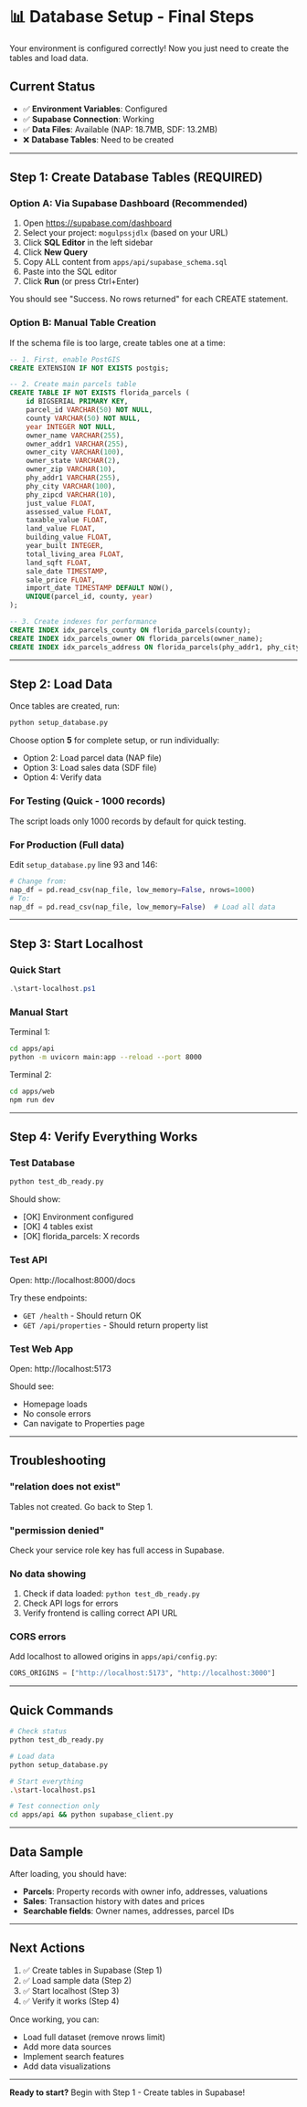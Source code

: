 # 📊 Database Setup - Final Steps

Your environment is configured correctly! Now you just need to create the tables and load data.

## Current Status
- ✅ **Environment Variables**: Configured
- ✅ **Supabase Connection**: Working
- ✅ **Data Files**: Available (NAP: 18.7MB, SDF: 13.2MB)
- ❌ **Database Tables**: Need to be created

---

## Step 1: Create Database Tables (REQUIRED)

### Option A: Via Supabase Dashboard (Recommended)
1. Open https://supabase.com/dashboard
2. Select your project: `mogulpssjdlx` (based on your URL)
3. Click **SQL Editor** in the left sidebar
4. Click **New Query**
5. Copy ALL content from `apps/api/supabase_schema.sql`
6. Paste into the SQL editor
7. Click **Run** (or press Ctrl+Enter)

You should see "Success. No rows returned" for each CREATE statement.

### Option B: Manual Table Creation
If the schema file is too large, create tables one at a time:

```sql
-- 1. First, enable PostGIS
CREATE EXTENSION IF NOT EXISTS postgis;

-- 2. Create main parcels table
CREATE TABLE IF NOT EXISTS florida_parcels (
    id BIGSERIAL PRIMARY KEY,
    parcel_id VARCHAR(50) NOT NULL,
    county VARCHAR(50) NOT NULL,
    year INTEGER NOT NULL,
    owner_name VARCHAR(255),
    owner_addr1 VARCHAR(255),
    owner_city VARCHAR(100),
    owner_state VARCHAR(2),
    owner_zip VARCHAR(10),
    phy_addr1 VARCHAR(255),
    phy_city VARCHAR(100),
    phy_zipcd VARCHAR(10),
    just_value FLOAT,
    assessed_value FLOAT,
    taxable_value FLOAT,
    land_value FLOAT,
    building_value FLOAT,
    year_built INTEGER,
    total_living_area FLOAT,
    land_sqft FLOAT,
    sale_date TIMESTAMP,
    sale_price FLOAT,
    import_date TIMESTAMP DEFAULT NOW(),
    UNIQUE(parcel_id, county, year)
);

-- 3. Create indexes for performance
CREATE INDEX idx_parcels_county ON florida_parcels(county);
CREATE INDEX idx_parcels_owner ON florida_parcels(owner_name);
CREATE INDEX idx_parcels_address ON florida_parcels(phy_addr1, phy_city);
```

---

## Step 2: Load Data

Once tables are created, run:

```bash
python setup_database.py
```

Choose option **5** for complete setup, or run individually:
- Option 2: Load parcel data (NAP file)
- Option 3: Load sales data (SDF file)
- Option 4: Verify data

### For Testing (Quick - 1000 records)
The script loads only 1000 records by default for quick testing.

### For Production (Full data)
Edit `setup_database.py` line 93 and 146:
```python
# Change from:
nap_df = pd.read_csv(nap_file, low_memory=False, nrows=1000)
# To:
nap_df = pd.read_csv(nap_file, low_memory=False)  # Load all data
```

---

## Step 3: Start Localhost

### Quick Start
```powershell
.\start-localhost.ps1
```

### Manual Start
Terminal 1:
```bash
cd apps/api
python -m uvicorn main:app --reload --port 8000
```

Terminal 2:
```bash
cd apps/web
npm run dev
```

---

## Step 4: Verify Everything Works

### Test Database
```bash
python test_db_ready.py
```

Should show:
- [OK] Environment configured
- [OK] 4 tables exist
- [OK] florida_parcels: X records

### Test API
Open: http://localhost:8000/docs

Try these endpoints:
- `GET /health` - Should return OK
- `GET /api/properties` - Should return property list

### Test Web App
Open: http://localhost:5173

Should see:
- Homepage loads
- No console errors
- Can navigate to Properties page

---

## Troubleshooting

### "relation does not exist"
Tables not created. Go back to Step 1.

### "permission denied"
Check your service role key has full access in Supabase.

### No data showing
1. Check if data loaded: `python test_db_ready.py`
2. Check API logs for errors
3. Verify frontend is calling correct API URL

### CORS errors
Add localhost to allowed origins in `apps/api/config.py`:
```python
CORS_ORIGINS = ["http://localhost:5173", "http://localhost:3000"]
```

---

## Quick Commands

```bash
# Check status
python test_db_ready.py

# Load data
python setup_database.py

# Start everything
.\start-localhost.ps1

# Test connection only
cd apps/api && python supabase_client.py
```

---

## Data Sample

After loading, you should have:
- **Parcels**: Property records with owner info, addresses, valuations
- **Sales**: Transaction history with dates and prices
- **Searchable fields**: Owner names, addresses, parcel IDs

---

## Next Actions

1. ✅ Create tables in Supabase (Step 1)
2. ✅ Load sample data (Step 2)
3. ✅ Start localhost (Step 3)
4. ✅ Verify it works (Step 4)

Once working, you can:
- Load full dataset (remove nrows limit)
- Add more data sources
- Implement search features
- Add data visualizations

---

**Ready to start?** Begin with Step 1 - Create tables in Supabase!
